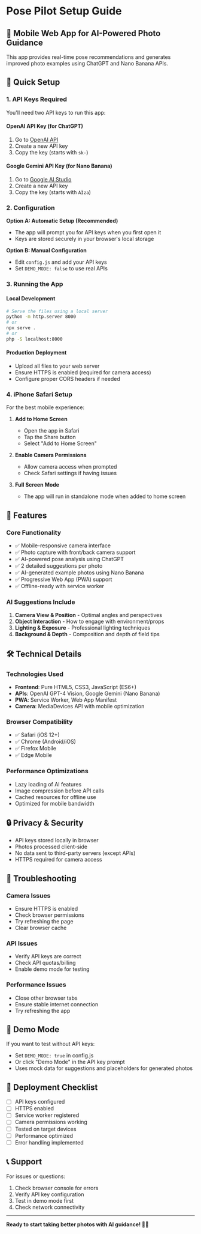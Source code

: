 # Pose Pilot Setup Guide

## 📱 Mobile Web App for AI-Powered Photo Guidance

This app provides real-time pose recommendations and generates improved photo examples using ChatGPT and Nano Banana APIs.

## 🚀 Quick Setup

### 1. API Keys Required

You'll need two API keys to run this app:

#### OpenAI API Key (for ChatGPT)
1. Go to [OpenAI API](https://platform.openai.com/api-keys)
2. Create a new API key
3. Copy the key (starts with `sk-`)

#### Google Gemini API Key (for Nano Banana)
1. Go to [Google AI Studio](https://aistudio.google.com/app/apikey)
2. Create a new API key
3. Copy the key (starts with `AIza`)

### 2. Configuration

**Option A: Automatic Setup (Recommended)**
- The app will prompt you for API keys when you first open it
- Keys are stored securely in your browser's local storage

**Option B: Manual Configuration**
- Edit `config.js` and add your API keys
- Set `DEMO_MODE: false` to use real APIs

### 3. Running the App

#### Local Development
```bash
# Serve the files using a local server
python -m http.server 8000
# or
npx serve .
# or
php -S localhost:8000
```

#### Production Deployment
- Upload all files to your web server
- Ensure HTTPS is enabled (required for camera access)
- Configure proper CORS headers if needed

### 4. iPhone Safari Setup

For the best mobile experience:

1. **Add to Home Screen**
   - Open the app in Safari
   - Tap the Share button
   - Select "Add to Home Screen"

2. **Enable Camera Permissions**
   - Allow camera access when prompted
   - Check Safari settings if having issues

3. **Full Screen Mode**
   - The app will run in standalone mode when added to home screen

## 🎯 Features

### Core Functionality
- ✅ Mobile-responsive camera interface
- ✅ Photo capture with front/back camera support
- ✅ AI-powered pose analysis using ChatGPT
- ✅ 2 detailed suggestions per photo
- ✅ AI-generated example photos using Nano Banana
- ✅ Progressive Web App (PWA) support
- ✅ Offline-ready with service worker

### AI Suggestions Include
1. **Camera View & Position** - Optimal angles and perspectives
2. **Object Interaction** - How to engage with environment/props
3. **Lighting & Exposure** - Professional lighting techniques
4. **Background & Depth** - Composition and depth of field tips

## 🛠️ Technical Details

### Technologies Used
- **Frontend**: Pure HTML5, CSS3, JavaScript (ES6+)
- **APIs**: OpenAI GPT-4 Vision, Google Gemini (Nano Banana)
- **PWA**: Service Worker, Web App Manifest
- **Camera**: MediaDevices API with mobile optimization

### Browser Compatibility
- ✅ Safari (iOS 12+)
- ✅ Chrome (Android/iOS)
- ✅ Firefox Mobile
- ✅ Edge Mobile

### Performance Optimizations
- Lazy loading of AI features
- Image compression before API calls
- Cached resources for offline use
- Optimized for mobile bandwidth

## 🔒 Privacy & Security

- API keys stored locally in browser
- Photos processed client-side
- No data sent to third-party servers (except APIs)
- HTTPS required for camera access

## 🐛 Troubleshooting

### Camera Issues
- Ensure HTTPS is enabled
- Check browser permissions
- Try refreshing the page
- Clear browser cache

### API Issues
- Verify API keys are correct
- Check API quotas/billing
- Enable demo mode for testing

### Performance Issues
- Close other browser tabs
- Ensure stable internet connection
- Try refreshing the app

## 📱 Demo Mode

If you want to test without API keys:
- Set `DEMO_MODE: true` in config.js
- Or click "Demo Mode" in the API key prompt
- Uses mock data for suggestions and placeholders for generated photos

## 🚀 Deployment Checklist

- [ ] API keys configured
- [ ] HTTPS enabled
- [ ] Service worker registered
- [ ] Camera permissions working
- [ ] Tested on target devices
- [ ] Performance optimized
- [ ] Error handling implemented

## 📞 Support

For issues or questions:
1. Check browser console for errors
2. Verify API key configuration
3. Test in demo mode first
4. Check network connectivity

---

**Ready to start taking better photos with AI guidance! 📸✨**
